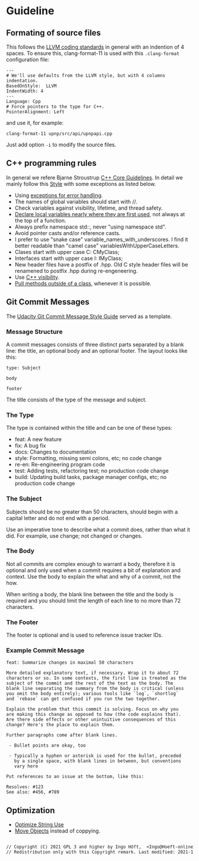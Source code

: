 # Guideline
## Formating of source files
This follows the [LLVM coding standards](https://llvm.org/docs/CodingStandards.html) in general with an indention of 4 spaces. To ensure this, clang-format-11 is used with this `.clang-format` configuration file:

    ---
    # We'll use defaults from the LLVM style, but with 4 columns indentation.
    BasedOnStyle:  LLVM
    IndentWidth: 4
    ---
    Language: Cpp
    # Force pointers to the type for C++.
    PointerAlignment: Left

and use it, for example:

    clang-format-11 upnp/src/api/upnpapi.cpp

Just add option `-i` to modify the source files.

## C++ programming rules
In general we refere Bjarne Stroustrup [C++ Core Guidelines](https://isocpp.github.io/CppCoreGuidelines/CppCoreGuidelines). In detail we mainly follow this [Style](https://lefticus.gitbooks.io/cpp-best-practices/content/03-Style.html) with some exceptions as listed below.

- Using [exceptions for error handling](https://www.acodersjourney.com/top-15-c-exception-handling-mistakes-avoid/).
- The names of global variables should start with //.
- Check variables against visibility, lifetime, and thread safety.
- [Declare local variables nearly where they are first used](https://isocpp.org/wiki/faq/coding-standards#declare-near-first-use), not always at the top of a function.
- Always prefix namespace std::, never "using namespace std".
- Avoid pointer casts and/or reference casts.
- I prefer to use "snake case" variable_names_with_underscores. I find it better readable than "camel case" variablesWithUpperCaseLetters.
- Clases start with upper case C: CMyClass;
- Interfaces start with upper case I: IMyClass;
- New header files have a postfix of .hpp. Old C style header files will be renamened to postfix .hpp during re-engeneering.
- Use [C++ visibility](https://stackoverflow.com/q/69890807/5014688).
- [Pull methods outside of a class](https://www.fluentcpp.com/2017/06/20/interface-principle-cpp/), whenever it is possible.

## Git Commit Messages
The [Udacity Git Commit Message Style Guide](https://udacity.github.io/git-styleguide/) served as a template.

### Message Structure
A commit messages consists of three distinct parts separated by a blank line: the title, an optional body and an optional footer. The layout looks like this:

    type: Subject

    body

    footer

The title consists of the type of the message and subject.

### The Type
The type is contained within the title and can be one of these types:

- feat: A new feature
- fix: A bug fix
- docs: Changes to documentation
- style: Formatting, missing semi colons, etc; no code change
- re-en: Re-engineering program code
- test: Adding tests, refactoring test; no production code change
- build: Updating build tasks, package manager configs, etc; no production code change

### The Subject
Subjects should be no greater than 50 characters, should begin with a capital letter and do not end with a period.

Use an imperative tone to describe what a commit does, rather than what it did. For example, use change; not changed or changes.

### The Body
Not all commits are complex enough to warrant a body, therefore it is optional and only used when a commit requires a bit of explanation and context. Use the body to explain the what and why of a commit, not the how.

When writing a body, the blank line between the title and the body is required and you should limit the length of each line to no more than 72 characters.

### The Footer
The footer is optional and is used to reference issue tracker IDs.

### Example Commit Message
    feat: Summarize changes in maximal 50 characters

    More detailed explanatory text, if necessary. Wrap it to about 72
    characters or so. In some contexts, the first line is treated as the
    subject of the commit and the rest of the text as the body. The
    blank line separating the summary from the body is critical (unless
    you omit the body entirely); various tools like `log`, `shortlog`
    and `rebase` can get confused if you run the two together.

    Explain the problem that this commit is solving. Focus on why you
    are making this change as opposed to how (the code explains that).
    Are there side effects or other unintuitive consequences of this
    change? Here's the place to explain them.

    Further paragraphs come after blank lines.

     - Bullet points are okay, too

     - Typically a hyphen or asterisk is used for the bullet, preceded
       by a single space, with blank lines in between, but conventions
       vary here

    Put references to an issue at the bottom, like this:

    Resolves: #123
    See also: #456, #789

## Optimization
- [Optimize String Use](https://www.oreilly.com/library/view/optimized-c/9781491922057/ch04.html)
- [ Move Objects](https://newbedev.com/is-std-vector-copying-the-objects-with-a-push-back) instead of coppying.

<pre><sup>
// Copyright (C) 2021 GPL 3 and higher by Ingo Höft,  &#60;Ingo&#64;Hoeft-online.de&#62;
// Redistribution only with this Copyright remark. Last modified: 2021-11-30
</sup></sup>
